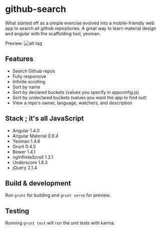 # github-search

What started off as a simple exercise evolved into a mobile-friendly web app to search all github repositories. A great way to learn material design and angular with the scaffolding tool, yeoman.

Preview:
![alt tag](http://i.imgur.com/5ltcCnq.png?1)

## Features
- Search Github repos
- Fully responsive
- Infinite scrolling
- Sort by name
- Sort by declared buckets (values you specify in appconfig.js)
- Sort by undeclared buckets (values you want the app to find out)
- View a repo's owner, language, watchers, and description

## Stack ; it's all JavaScript
- Angular 1.4.0
- Angular Material 0.9.4
- Yeoman 1.4.6
- Grunt 0.4.5
- Bower 1.4.1
- ngInfiniteScroll 1.2.1
- Underscore 1.8.3
- jQuery 2.1.4

## Build & development

Run `grunt` for building and `grunt serve` for preview.

## Testing

Running `grunt test` will run the unit tests with karma.
